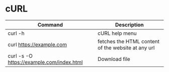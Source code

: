 # cURL
| Command | Description |
| --- | --- |
| curl -h | cURL help menu |
| curl https://example.com | fetches the HTML content of the website at any url |
| curl -s -O https://example.com/index.html | Download file |

